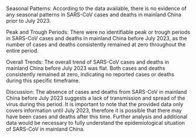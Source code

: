 Seasonal Patterns: According to the data available, there is no evidence of any seasonal patterns in SARS-CoV cases and deaths in mainland China prior to July 2023.

Peak and Trough Periods: There were no identifiable peak or trough periods in SARS-CoV cases and deaths in mainland China before July 2023, as the number of cases and deaths consistently remained at zero throughout the entire period.

Overall Trends: The overall trend of SARS-CoV cases and deaths in mainland China before July 2023 was flat. Both cases and deaths consistently remained at zero, indicating no reported cases or deaths during this specific timeframe.

Discussion: The absence of cases and deaths from SARS-CoV in mainland China before July 2023 suggests a lack of transmission and spread of the virus during this period. It is important to note that the provided data only covers information until July 2023, therefore it is possible that there may have been cases and deaths after this time. Further analysis and additional data would be necessary to fully understand the epidemiological situation of SARS-CoV in mainland China.